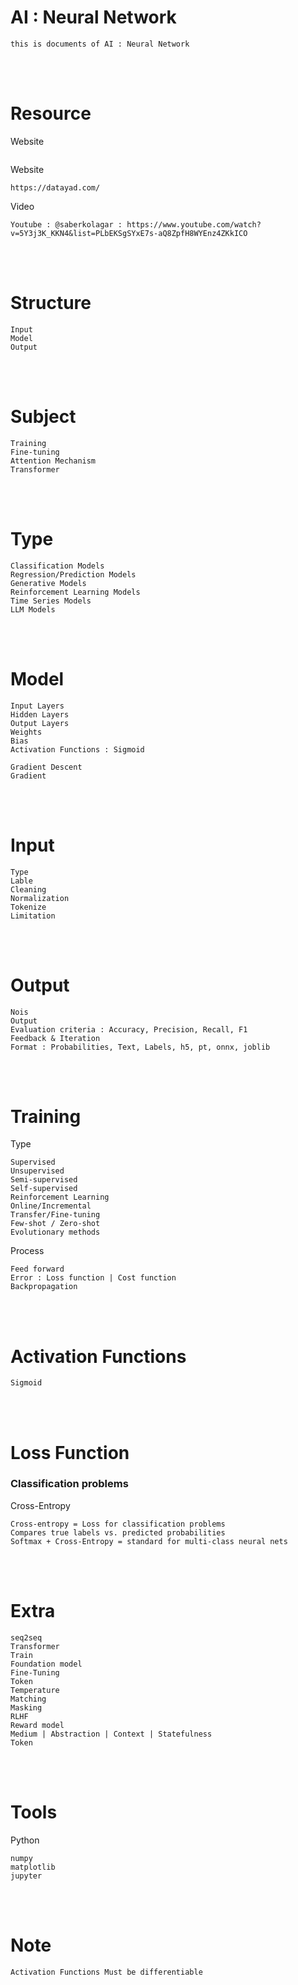 <!--------------------------------------------------------------------------------- Description -->
# AI : Neural Network
    this is documents of AI : Neural Network

<!--------------------------------------------------------------------------------- Resource -->
<br><br>

# Resource
<!-------------------------- Book -->
Website
```
```
<!-------------------------- Website -->
Website
```
https://datayad.com/
```
<!-------------------------- Video -->
Video
```
Youtube : @saberkolagar : https://www.youtube.com/watch?v=5Y3j3K_KKN4&list=PLbEKSgSYxE7s-aQ8ZpfH8WYEnz4ZKkICO
```

<!--------------------------------------------------------------------------------- Structure -->
<br><br>

# Structure
```
Input
Model
Output
```

<!--------------------------------------------------------------------------------- Subject -->
<br><br>

# Subject
```
Training
Fine-tuning
Attention Mechanism
Transformer
```

<!--------------------------------------------------------------------------------- Type -->
<br><br>

# Type
```
Classification Models
Regression/Prediction Models
Generative Models
Reinforcement Learning Models
Time Series Models
LLM Models
```

<!--------------------------------------------------------------------------------- Model -->
<br><br>

# Model
```
Input Layers
Hidden Layers
Output Layers
Weights
Bias
Activation Functions : Sigmoid

Gradient Descent
Gradient
```

<!--------------------------------------------------------------------------------- Input -->
<br><br>

# Input
```
Type
Lable
Cleaning
Normalization
Tokenize
Limitation
```

<!--------------------------------------------------------------------------------- Output -->
<br><br>

# Output
```
Nois
Output 
Evaluation criteria : Accuracy, Precision, Recall, F1
Feedback & Iteration
Format : Probabilities, Text, Labels, h5, pt, onnx, joblib
```

<!--------------------------------------------------------------------------------- Training -->
<br><br>

# Training
Type
```
Supervised
Unsupervised
Semi-supervised
Self-supervised
Reinforcement Learning
Online/Incremental
Transfer/Fine-tuning
Few-shot / Zero-shot
Evolutionary methods
```
Process
```
Feed forward
Error : Loss function | Cost function
Backpropagation
```

<!--------------------------------------------------------------------------------- Activation Functions -->
<br><br>

# Activation Functions
```
Sigmoid
```

<!--------------------------------------------------------------------------------- Loss Function -->
<br><br>

# Loss Function
<!-------------------------- Classification problems -->
### Classification problems
Cross-Entropy
```
Cross-entropy = Loss for classification problems
Compares true labels vs. predicted probabilities
Softmax + Cross-Entropy = standard for multi-class neural nets
```

<!--------------------------------------------------------------------------------- Extra -->
<br><br>

# Extra
```
seq2seq
Transformer
Train
Foundation model
Fine-Tuning
Token
Temperature
Matching
Masking
RLHF
Reward model
Medium | Abstraction | Context | Statefulness
Token
```

<!--------------------------------------------------------------------------------- Tools -->
<br><br>

# Tools
<!-------------------------- Python -->
Python
```
numpy
matplotlib
jupyter
```

<!--------------------------------------------------------------------------------- Note -->
<br><br>

# Note
```
Activation Functions Must be differentiable
```